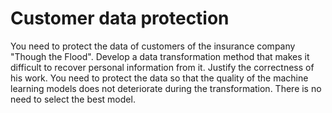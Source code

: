 # Customer data protection

You need to protect the data of customers of the insurance company "Though the Flood". Develop a data transformation method that makes it difficult to recover personal information from it. Justify the correctness of his work.
You need to protect the data so that the quality of the machine learning models does not deteriorate during the transformation. There is no need to select the best model.
